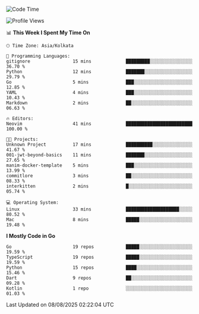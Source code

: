<!--START_SECTION:waka-->
![Code Time](http://img.shields.io/badge/Code%20Time-94%20hrs%2026%20mins-blue)

![Profile Views](http://img.shields.io/badge/Profile%20Views-61-blue)

📊 **This Week I Spent My Time On** 

```text
🕑︎ Time Zone: Asia/Kolkata

💬 Programming Languages: 
gitignore                15 mins             █████████░░░░░░░░░░░░░░░░   36.70 % 
Python                   12 mins             ███████░░░░░░░░░░░░░░░░░░   29.79 % 
Go                       5 mins              ███░░░░░░░░░░░░░░░░░░░░░░   12.85 % 
YAML                     4 mins              ███░░░░░░░░░░░░░░░░░░░░░░   10.43 % 
Markdown                 2 mins              ██░░░░░░░░░░░░░░░░░░░░░░░   06.63 % 

🔥 Editors: 
Neovim                   41 mins             █████████████████████████   100.00 % 

🐱‍💻 Projects: 
Unknown Project          17 mins             ██████████░░░░░░░░░░░░░░░   41.67 % 
001-jwt-beyond-basics    11 mins             ███████░░░░░░░░░░░░░░░░░░   27.65 % 
manim-docker-template    5 mins              ███░░░░░░░░░░░░░░░░░░░░░░   13.99 % 
commitlore               3 mins              ██░░░░░░░░░░░░░░░░░░░░░░░   08.33 % 
interkitten              2 mins              █░░░░░░░░░░░░░░░░░░░░░░░░   05.74 % 

💻 Operating System: 
Linux                    33 mins             ████████████████████░░░░░   80.52 % 
Mac                      8 mins              █████░░░░░░░░░░░░░░░░░░░░   19.48 % 
```

**I Mostly Code in Go** 

```text
Go                       19 repos            █████░░░░░░░░░░░░░░░░░░░░   19.59 % 
TypeScript               19 repos            █████░░░░░░░░░░░░░░░░░░░░   19.59 % 
Python                   15 repos            ████░░░░░░░░░░░░░░░░░░░░░   15.46 % 
Dart                     9 repos             ██░░░░░░░░░░░░░░░░░░░░░░░   09.28 % 
Kotlin                   1 repo              ░░░░░░░░░░░░░░░░░░░░░░░░░   01.03 % 
```




 Last Updated on 08/08/2025 02:22:04 UTC
<!--END_SECTION:waka-->
